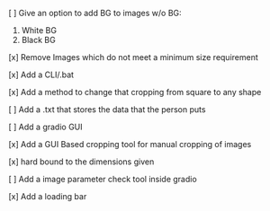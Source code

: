 [ ] Give an option to add BG to images w/o BG:
  1. White BG
  2. Black BG

[x] Remove Images which do not meet a minimum size requirement

[x] Add a CLI/.bat

[x] Add a method to change that cropping from square to any shape

[ ] Add a .txt that stores the data that the person puts

[ ] Add a gradio GUI

  [x] Add a GUI Based cropping tool for manual cropping of images

  [x] hard bound to the dimensions given

  [ ] Add a image parameter check tool inside gradio

  [x] Add a loading bar


<!--  What I have to do: 
resources: https://github.com/XavierJiezou/anime-face-detection
face landmark (p good): https://github.com/hysts/anime-face-detector
onnx install fixer: https://onnxruntime.ai/docs/install/#install-onnx-runtime-gpu-cuda-12x

correct TensorRT version: https://docs.nvidia.com/deeplearning/tensorrt/install-guide/index.html -> add python -m pip install --upgrade tensorrt to requirements.py
and
cudnn install https://developer.nvidia.com/rdp/cudnn-archive#a-collapse892-120

imp: cuda:11.8, onnxruntime: 1.18, cudnn: 8.9.2.26

pip install rembg[gpu] onnxruntime-gpu

Add manual cropping from gradio_2.py
Fix the location of the models to check for relative pathing

Have to add all new functionalities to the .ipynb, or discontinue it
 -->